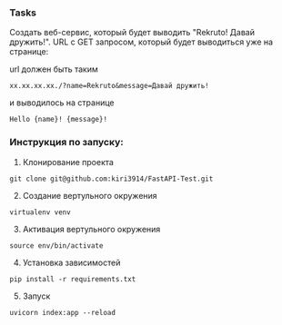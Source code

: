 <h3>Tasks</h3>

Создать веб-сервис, который будет выводить "Rekruto! Давай дружить!". 
URL с GET запросом, который будет выводиться уже на странице:

url должен быть таким
```
xx.xx.xx.xx./?name=Rekruto&message=Давай дружить!
```
и выводилось на странице
```
Hello {name}! {message}!
```

<h3>Инструкция по запуску:</h3>

1. Клонирование проекта
```
git clone git@github.com:kiri3914/FastAPI-Test.git
```
2. Создание вертульного окружения

```
virtualenv venv
```

3. Активация вертульного окружения
```
source env/bin/activate
```
4. Установка зависимостей

```
pip install -r requirements.txt
```
5. Запуск
```
uvicorn index:app --reload
```
